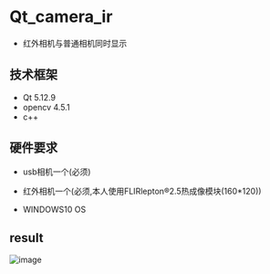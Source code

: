 # Qt_camera_ir
* 红外相机与普通相机同时显示

## 技术框架

* Qt 5.12.9
* opencv 4.5.1
* c++

## 硬件要求

* usb相机一个(必须)

* 红外相机一个(必须,本人使用FLIRlepton®2.5热成像模块(160*120))

* WINDOWS10 OS

  

## result

![image](https://github.com/superbayes/Qt_camera_ir/blob/main/flirDemo/myQtIRAndCam.gif)

